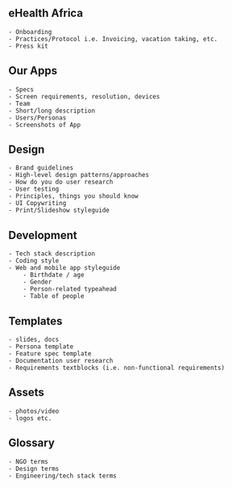 ## eHealth Africa
	- Onboarding
	- Practices/Protocol i.e. Invoicing, vacation taking, etc.
	- Press kit

## Our Apps
	- Specs
	- Screen requirements, resolution, devices
	- Team
	- Short/long description
	- Users/Personas
	- Screenshots of App

## Design
	- Brand guidelines
	- High-level design patterns/approaches
	- How do you do user research
	- User testing
	- Principles, things you should know
	- UI Copywriting
	- Print/Slideshow styleguide

## Development
	- Tech stack description
	- Coding style
	- Web and mobile app styleguide
		- Birthdate / age
		- Gender
		- Person-related typeahead
		- Table of people

## Templates
	- slides, docs
	- Persona template
	- Feature spec template
	- Documentation user research
	- Requirements textblocks (i.e. non-functional requirements)

## Assets
	- photos/video
	- logos etc.

## Glossary
	- NGO terms
	- Design terms
	- Engineering/tech stack terms
